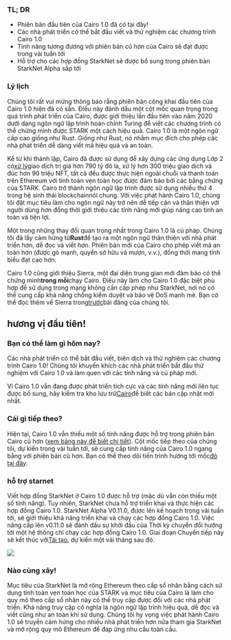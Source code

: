 ### TL; DR

* Phiên bản đầu tiên của Cairo 1.0 đã có tại đây!
* Các nhà phát triển có thể bắt đầu viết và thử nghiệm các chương trình Cairo 1.0
* Tính năng tương đương với phiên bản cũ hơn của Cairo sẽ đạt được trong vài tuần tới
* Hỗ trợ cho các hợp đồng StarkNet sẽ được bổ sung trong phiên bản StarkNet Alpha sắp tới

### Lý lịch

Chúng tôi rất vui mừng thông báo rằng phiên bản công khai đầu tiên của Cairo 1.0 hiện đã có sẵn. Điều này đánh dấu một cột mốc quan trọng trong quá trình phát triển của Cairo, được giới thiệu lần đầu tiên vào năm 2020 dưới dạng ngôn ngữ lập trình hoàn chỉnh Turing để viết các chương trình có thể chứng minh được STARK một cách hiệu quả. Cairo 1.0 là một ngôn ngữ cấp cao giống như Rust. Giống như Rust, nó nhằm mục đích cho phép các nhà phát triển dễ dàng viết mã hiệu quả và an toàn.

Kể từ khi thành lập, Cairo đã được sử dụng để xây dựng các ứng dụng Lớp 2 có[xử lý](https://dashboard.starkware.co/starkex)giao dịch trị giá hơn 790 tỷ đô la, xử lý hơn 300 triệu giao dịch và đúc hơn 90 triệu NFT, tất cả đều được thực hiện ngoài chuỗi và thanh toán trên Ethereum với tính toàn vẹn toán học được đảm bảo bởi các bằng chứng của STARK. Cairo trở thành ngôn ngữ lập trình được sử dụng nhiều thứ 4 trong hệ sinh thái blockchain[](https://defillama.com/languages)nói chung. Với việc phát hành Cairo 1.0, chúng tôi đặt mục tiêu làm cho ngôn ngữ này trở nên dễ tiếp cận và thân thiện với người dùng hơn đồng thời giới thiệu các tính năng mới giúp nâng cao tính an toàn và tiện lợi.

Một trong những thay đổi quan trọng nhất trong Cairo 1.0 là cú pháp. Chúng tôi đã lấy cảm hứng từ**Rust**để tạo ra một ngôn ngữ thân thiện với nhà phát triển hơn, dễ đọc và viết hơn. Phiên bản mới của Cairo cho phép viết mã an toàn hơn (được gõ mạnh, quyền sở hữu và mượn, v.v.), đồng thời mang tính biểu đạt cao hơn.

Cairo 1.0 cũng giới thiệu Sierra, một đại diện trung gian mới đảm bảo có thể chứng minh**trong mỗi**chạy Cairo. Điều này làm cho Cairo 1.0 đặc biệt phù hợp để sử dụng trong mạng không cần cấp phép như StarkNet, nơi nó có thể cung cấp khả năng chống kiểm duyệt và bảo vệ DoS mạnh mẽ. Bạn có thể đọc thêm về Sierra trong[trước](https://medium.com/starkware/cairo-1-0-aa96eefb19a0)bài đăng của chúng tôi.

## hương vị đầu tiên!

### Bạn có thể làm gì hôm nay?

Các nhà phát triển có thể bắt đầu viết, biên dịch và thử nghiệm các chương trình Cairo 1.0! Chúng tôi khuyến khích các nhà phát triển bắt đầu thử nghiệm với Cairo 1.0 và làm quen với các tính năng và cú pháp mới.

Vì Cairo 1.0 vẫn đang được phát triển tích cực và các tính năng mới liên tục được bổ sung, hãy kiểm tra kho lưu trữ[Cairo](https://github.com/starkware-libs/cairo/)để biết các bản cập nhật mới nhất.

### Cái gì tiếp theo?

Hiện tại, Cairo 1.0 vẫn thiếu một số tính năng được hỗ trợ trong phiên bản Cairo cũ hơn ([xem bảng này để biết chi tiết](https://github.com/starkware-libs/cairo/blob/main/docs/FEATURE_PARITY.md)). Cột mốc tiếp theo của chúng tôi, dự kiến trong vài tuần tới, sẽ cung cấp tính năng của Cairo 1.0 ngang bằng với phiên bản cũ hơn. Bạn có thể theo dõi tiến trình hướng tới mốc[đó tại đây](https://github.com/starkware-libs/cairo/blob/main/docs/FEATURE_PARITY.md).

### hỗ trợ starnet

Viết hợp đồng StarkNet ở Cairo 1.0 được hỗ trợ (mặc dù vẫn còn thiếu một số tính năng). Tuy nhiên, StarkNet chưa hỗ trợ triển khai và thực hiện các hợp đồng Cairo 1.0. StarkNet Alpha V0.11.0, được lên kế hoạch trong vài tuần tới, sẽ giới thiệu khả năng triển khai và chạy các hợp đồng Cairo 1.0. Việc nâng cấp lên v0.11.0 sẽ đánh dấu sự khởi đầu của Thời kỳ chuyển đổi hướng tới một hệ thống chỉ chạy các hợp đồng Cairo 1.0. Giai đoạn Chuyển tiếp này sẽ kết thúc với[Tái tạo](https://medium.com/starkware/starknet-regenesis-the-plan-bd0219843ef4), dự kiến một vài tháng sau đó.

![](/assets/0_odxbxeacqdwizlfw.jpg)

### Nào cùng xây!

Mục tiêu của StarkNet là mở rộng Ethereum theo cấp số nhân bằng cách sử dụng tính toàn vẹn toán học của STARK và mục tiêu của Cairo là làm cho quy mô theo cấp số nhân này có thể truy cập được đối với các nhà phát triển. Khả năng truy cập có nghĩa là ngôn ngữ lập trình hiệu quả, dễ đọc và viết cũng như an toàn khi sử dụng. Chúng tôi hy vọng việc phát hành Cairo 1.0 sẽ truyền cảm hứng cho nhiều nhà phát triển hơn nữa tham gia StarkNet và mở rộng quy mô Ethereum để đáp ứng nhu cầu toàn cầu.